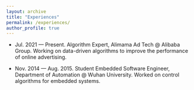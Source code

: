 ```yaml
---
layout: archive
title: "Experiences"
permalink: /experiences/
author_profile: true
---
```


* Jul. 2021 — Present. Algorithm Expert, Alimama Ad Tech @ Alibaba Group. 
Working on data-driven algorithms to improve the performance of online advertising. 

* Nov. 2014 — Aug. 2015. Student Embedded Software Engineer, Department of Automation @ Wuhan University. 
Worked on control algorithms for embedded systems. 
